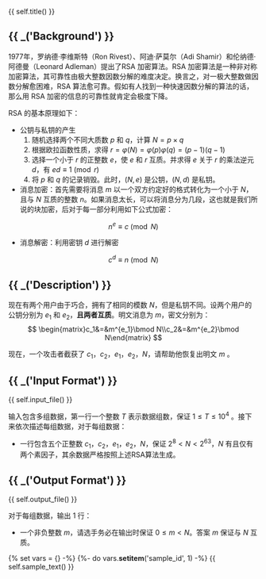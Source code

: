 {{ self.title() }}

## {{ _('Background') }}

1977年，罗纳德·李维斯特（Ron Rivest）、阿迪·萨莫尔（Adi Shamir）和伦纳德·阿德曼（Leonard Adleman）提出了RSA 加密算法。RSA 加密算法是一种非对称加密算法，其可靠性由极大整数因数分解的难度决定。换言之，对一极大整数做因数分解愈困难，RSA 算法愈可靠。假如有人找到一种快速因数分解的算法的话，那么用 RSA 加密的信息的可靠性就肯定会极度下降。

RSA 的基本原理如下：

- 公钥与私钥的产生
  1. 随机选择两个不同大质数 $p$ 和 $q$，计算 $N=p\times q$
  2. 根据欧拉函数性质，求得 $r=\varphi (N)=\varphi (p)\varphi (q)=(p-1)(q-1)$
  3. 选择一个小于 $r$ 的正整数 $e$，使 $e$ 和 $r$ 互质。并求得 $e$ 关于 $r$ 的乘法逆元 $d$，有 $ed\equiv 1 \pmod r$
  4. 将 $p$ 和 $q$ 的记录销毁。此时，$(N,e)$ 是公钥，$(N,d)$ 是私钥。
- 消息加密：首先需要将消息 $m$ 以一个双方约定好的格式转化为一个小于 $N$，且与 $N$ 互质的整数 $n$。如果消息太长，可以将消息分为几段，这也就是我们所说的块加密，后对于每一部分利用如下公式加密：

$$
n^{e}\equiv c\pmod N
$$

- 消息解密：利用密钥 $d$ 进行解密

$$
c^{d}\equiv n\pmod N
$$

## {{ _('Description') }}

现在有两个用户由于巧合，拥有了相同的模数 $N$，但是私钥不同。设两个用户的公钥分别为 $e_1$ 和 $e_2$，**且两者互质**。明文消息为 $m$，密文分别为：
$$
\begin{matrix}c_1&=&m^{e_1}\bmod N\\c_2&=&m^{e_2}\bmod N\end{matrix}
$$

现在，一个攻击者截获了 $c_1​$，$c_2​$，$e_1​$，$e_2​$，$N​$，请帮助他恢复出明文 $m​$ 。

## {{ _('Input Format') }}

{{ self.input_file() }}

输入包含多组数据，第一行一个整数 $T$ 表示数据组数，保证 $1\le T\le 10^4$ 。接下来依次描述每组数据，对于每组数据：

* 一行包含五个正整数 $c_1$，$c_2$，$e_1$，$e_2$，$N$，保证 $2^{8}< N < 2^{63}$，$N$ 有且仅有两个素因子，其余数据严格按照上述RSA算法生成。

## {{ _('Output Format') }}

{{ self.output_file() }}

对于每组数据，输出 $1$ 行：

- 一个非负整数 $m$，请选手务必在输出时保证 $0\le m<N$。答案 $m$ 保证与 $N$ 互质。

{% set vars = {} -%}
{%- do vars.__setitem__('sample_id', 1) -%}
{{ self.sample_text() }}
